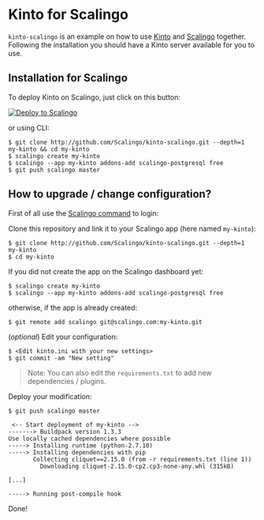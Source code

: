 # Kinto for Scalingo

`kinto-scalingo` is an example on how to use [Kinto](http://kinto-storage.org) and [Scalingo](https://scalingo.com) together.
Following the installation you should have a Kinto server available for you to use.

## Installation for Scalingo

To deploy Kinto on Scalingo, just click on this button:

[![Deploy to Scalingo](https://cdn.scalingo.com/deploy/button.svg)](https://my.scalingo.com/deploy)

or using CLI:

```
$ git clone http://github.com/Scalingo/kinto-scalingo.git --depth=1 my-kinto && cd my-kinto
$ scalingo create my-kinto
$ scalingo --app my-kinto addons-add scalingo-postgresql free
$ git push scalingo master
```

## How to upgrade / change configuration?

First of all use the [Scalingo command](http://cli.scalingo.com/) to login:

Clone this repository and link it to your Scalingo app (here named `my-kinto`):

```
$ git clone http://github.com/Scalingo/kinto-scalingo.git --depth=1 my-kinto
$ cd my-kinto
```

If you did not create the app on the Scalingo dashboard yet:

```
$ scalingo create my-kinto
$ scalingo --app my-kinto addons-add scalingo-postgresql free
```

otherwise, if the app is already created:

```
$ git remote add scalingo git@scalingo.com:my-kinto.git
```

(*optional*) Edit your configuration:

```
$ <Edit kinto.ini with your new settings>
$ git commit -am "New setting"
```

> Note: You can also edit the `requirements.txt` to add new dependencies / plugins.

Deploy your modification:

```
$ git push scalingo master

 <-- Start deployment of my-kinto -->
-------> Buildpack version 1.3.3
Use locally cached dependencies where possible
-----> Installing runtime (python-2.7.10)
-----> Installing dependencies with pip
       Collecting cliquet==2.15.0 (from -r requirements.txt (line 1))
         Downloading cliquet-2.15.0-cp2.cp3-none-any.whl (315kB)

[...]

-----> Running post-compile hook

```

Done!
